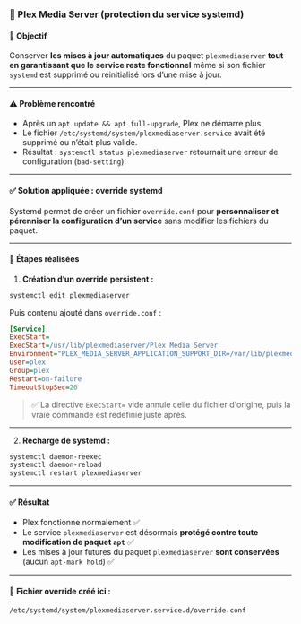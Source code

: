 ### 📄 Plex Media Server (protection du service systemd)

#### 🎯 Objectif

Conserver **les mises à jour automatiques** du paquet `plexmediaserver` **tout en garantissant que le service reste fonctionnel** même si son fichier `systemd` est supprimé ou réinitialisé lors d’une mise à jour.

---

#### ⚠️ Problème rencontré

- Après un `apt update && apt full-upgrade`, Plex ne démarre plus.
- Le fichier `/etc/systemd/system/plexmediaserver.service` avait été supprimé ou n’était plus valide.
- Résultat : `systemctl status plexmediaserver` retournait une erreur de configuration (`bad-setting`).

---

#### ✅ Solution appliquée : override systemd

Systemd permet de créer un fichier `override.conf` pour **personnaliser et pérenniser la configuration d’un service** sans modifier les fichiers du paquet.

---

#### 🔧 Étapes réalisées

1. **Création d’un override persistent :**

```bash
systemctl edit plexmediaserver
```

Puis contenu ajouté dans `override.conf` :

```ini
[Service]
ExecStart=
ExecStart=/usr/lib/plexmediaserver/Plex Media Server
Environment="PLEX_MEDIA_SERVER_APPLICATION_SUPPORT_DIR=/var/lib/plexmediaserver/Library/Application Support"
User=plex
Group=plex
Restart=on-failure
TimeoutStopSec=20
```

> ✅ La directive `ExecStart=` vide annule celle du fichier d'origine, puis la vraie commande est redéfinie juste après.

---

2. **Recharge de systemd :**

```bash
systemctl daemon-reexec
systemctl daemon-reload
systemctl restart plexmediaserver
```

---

#### ✅ Résultat

- Plex fonctionne normalement ✅
- Le service `plexmediaserver` est désormais **protégé contre toute modification de paquet `apt`** ✅
- Les mises à jour futures du paquet `plexmediaserver` **sont conservées** (aucun `apt-mark hold`) ✅

---

#### 📌 Fichier override créé ici :

```
/etc/systemd/system/plexmediaserver.service.d/override.conf
```
